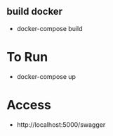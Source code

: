 ## build docker

- docker-compose build

# To Run

- docker-compose up

# Access

- http://localhost:5000/swagger
